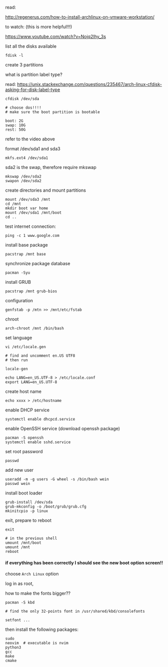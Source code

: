 
read:

http://regenerus.com/how-to-install-archlinux-on-vmware-workstation/

to watch: (this is more helpful!!!)

https://www.youtube.com/watch?v=Nojq2Ihy_3s


list all the disks available 
```
fdisk -l
```
create 3 partitions

what is partition label type?

read:
https://unix.stackexchange.com/questions/235467/arch-linux-cfdisk-asking-for-disk-label-type
```
cfdisk /dev/sda

# choose dos!!!!
# make sure the boot partition is bootable

boot: 2G
swap: 10G
rest: 50G
```

refer to the video above 

format /dev/sda1 and sda3
```
mkfs.ext4 /dev/sda1
```

sda2 is the swap, therefore require mkswap
```
mkswap /dev/sda2
swapon /dev/sda2
```

create directories and mount partitions
```
mount /dev/sda3 /mnt
cd /mnt
mkdir boot var home
mount /dev/sda1 /mnt/boot
cd ..

```

test internet connection:
```
ping -c 1 www.google.com
```

install base package
```
pacstrap /mnt base
```

synchronize package database
```
pacman -Syu
```

install GRUB
```
pacstrap /mnt grub-bios
```

configuration 
```
genfstab -p /mtn >> /mnt/etc/fstab
```

chroot
```
arch-chroot /mnt /bin/bash
```

set language
```
vi /etc/locale.gen

# find and uncomment en.US UTF8
# then run

locale-gen

echo LANG=en_US.UTF-8 > /etc/locale.conf
export LANG=en_US.UTF-8
```

create host name
```
echo xxxx > /etc/hostname
```

enable DHCP service
```
systemctl enable dhcpcd.service
```

enable OpenSSH service (download openssh package)
```
pacman -S openssh
systemctl enable sshd.service
```

set root password
```
passwd
```

add new user
```
useradd -m -g users -G wheel -s /bin/bash wein
passwd wein
```

install boot loader
```
grub-install /dev/sda
grub-mkconfig -o /boot/grub/grub.cfg
mkinitcpio -p linux
```

exit, prepare to reboot
```
exit

# in the previous shell
umount /mnt/boot
umount /mnt
reboot
```

#### if everything has been correctly I should see the new boot option screen!!

choose `Arch Linux` option

log in as root, 

how to make the fonts bigger??
```
pacman -S kbd

# find the only 32-points font in /usr/shared/kbd/consolefonts

setfont ...
```

then install the following packages:

```
sudo
neovim  # executable is nvim
python3
gcc
make
cmake
```





